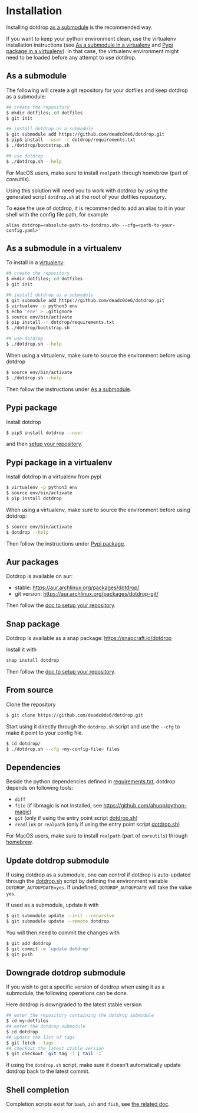 # Installation

Installing dotdrop [as a submodule](#as-a-submodule) is the recommended way.

If you want to keep your python environment clean, use the virtualenv installation instructions
(see [As a submodule in a virtualenv](#as-a-submodule-in-a-virtualenv) and
[Pypi package in a virtualenv](#pypi-package-in-a-virtualenv)).
In that case, the virtualenv environment might need to be loaded before any attempt to use dotdrop.

## As a submodule

The following will create a git repository for your dotfiles and
keep dotdrop as a submodule:
```bash
## create the repository
$ mkdir dotfiles; cd dotfiles
$ git init

## install dotdrop as a submodule
$ git submodule add https://github.com/deadc0de6/dotdrop.git
$ pip3 install --user -r dotdrop/requirements.txt
$ ./dotdrop/bootstrap.sh

## use dotdrop
$ ./dotdrop.sh --help
```

For MacOS users, make sure to install `realpath` through homebrew
(part of *coreutils*).

Using this solution will need you to work with dotdrop by
using the generated script `dotdrop.sh` at the root
of your dotfiles repository.

To ease the use of dotdrop, it is recommended to add an alias to it in your
shell with the config file path, for example
```
alias dotdrop=<absolute-path-to-dotdrop.sh> --cfg=<path-to-your-config.yaml>'
```

## As a submodule in a virtualenv

To install in a [virtualenv](https://virtualenv.pypa.io):
```bash
## create the repository
$ mkdir dotfiles; cd dotfiles
$ git init

## install dotdrop as a submodule
$ git submodule add https://github.com/deadc0de6/dotdrop.git
$ virtualenv -p python3 env
$ echo 'env' > .gitignore
$ source env/bin/activate
$ pip install -r dotdrop/requirements.txt
$ ./dotdrop/bootstrap.sh

## use dotdrop
$ ./dotdrop.sh --help
```

When using a virtualenv, make sure to source the environment before using dotdrop
```bash
$ source env/bin/activate
$ ./dotdrop.sh --help
```

Then follow the instructions under [As a submodule](#as-a-submodule).

## Pypi package

Install dotdrop
```bash
$ pip3 install dotdrop --user
```

and then [setup your repository](repository-setup.md).

## Pypi package in a virtualenv

Install dotdrop in a virtualenv from pypi
```bash
$ virtualenv -p python3 env
$ source env/bin/activate
$ pip install dotdrop
```

When using a virtualenv, make sure to source the environment
before using dotdrop:
```bash
$ source env/bin/activate
$ dotdrop --help
```

Then follow the instructions under [Pypi package](#pypi-package).

## Aur packages

Dotdrop is available on aur:

* stable: <https://aur.archlinux.org/packages/dotdrop/>
* git version: <https://aur.archlinux.org/packages/dotdrop-git/>

Then follow the [doc to setup your repository](repository-setup.md).

## Snap package

Dotdrop is available as a snap package: <https://snapcraft.io/dotdrop>

Install it with
```bash
snap install dotdrop
```

Then follow the [doc to setup your repository](repository-setup.md).

## From source

Clone the repository
```bash
$ git clone https://github.com/deadc0de6/dotdrop.git
```

Start using it directly through the `dotdrop.sh` script and
use the `--cfg` to make it point to your config file.

```bash
$ cd dotdrop/
$ ./dotdrop.sh --cfg <my-config-file> files
```

## Dependencies

Beside the python dependencies defined in [requirements.txt](https://github.com/deadc0de6/dotdrop/blob/master/requirements.txt),
dotdrop depends on following tools:

* `diff`
* `file` (if libmagic is not installed, see <https://github.com/ahupp/python-magic>)
* `git` (only if using the entry point script [dotdrop.sh](https://github.com/deadc0de6/dotdrop/blob/master/dotdrop.sh))
* `readlink` or `realpath` (only if using the entry point script [dotdrop.sh](https://github.com/deadc0de6/dotdrop/blob/master/dotdrop.sh))

For MacOS users, make sure to install `realpath` (part of `coreutils`) through [homebrew](https://brew.sh/).

## Update dotdrop submodule

If using dotdrop as a submodule, one can control if dotdrop
is auto-updated through the [dotdrop.sh](https://github.com/deadc0de6/dotdrop/blob/master/dotdrop.sh)
script by defining the environment variable `DOTDROP_AUTOUPDATE=yes`.
If undefined, `DOTDROP_AUTOUPDATE` will take the value `yes`.

If used as a submodule, update it with
```bash
$ git submodule update --init --recursive
$ git submodule update --remote dotdrop
```

You will then need to commit the changes with
```bash
$ git add dotdrop
$ git commit -m 'update dotdrop'
$ git push
```

## Downgrade dotdrop submodule

If you wish to get a specific version of dotdrop when using
it as a submodule, the following operations can be done.

Here dotdrop is downgraded to the latest stable version
```bash
## enter the repository containing the dotdrop submodule
$ cd my-dotfiles
## enter the dotdrop submodule
$ cd dotdrop
## update the list of tags
$ git fetch --tags
## checkout the latest stable version
$ git checkout `git tag -l | tail -1`
```

If using the `dotdrop.sh` script, make sure it doesn't
automatically update dotdrop back to the latest commit.

## Shell completion

Completion scripts exist for `bash`, `zsh` and `fish`,
see [the related doc](https://github.com/deadc0de6/dotdrop/blob/master/completion/README.md).


